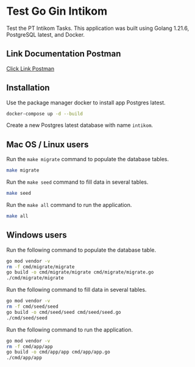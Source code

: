 # Test Go Gin Intikom
Test the PT Intikom  Tasks. This application was built using Golang 1.21.6, PostgreSQL latest, and Docker.

## Link Documentation Postman
[Click Link Postman](https://crimson-flare-213787.postman.co/workspace/Team-Workspace~79f6082a-b6ff-401a-8e2d-348a27ef9881/collection/34821541-960f09ce-9bdc-467c-b611-06276471ad24?action=share&creator=34821541&active-environment=34821541-f862945e-f2f1-4218-b80b-2e9625d22140)


## Installation
Use the package manager docker to install app Postgres latest.
```bash
docker-compose up -d --build
```

Create a new Postgres latest database with name `intikom`.

## Mac OS / Linux users
Run the `make migrate` command to populate the database tables.
```bash
make migrate
```

Run the `make seed` command to fill data in several tables.
```bash
make seed
```

Run the `make all` command to run the application.
```bash
make all
```

## Windows users
Run the following command to populate the database table.
``` bash
go mod vendor -v
rm -f cmd/migrate/migrate
go build -o cmd/migrate/migrate cmd/migrate/migrate.go
./cmd/migrate/migrate
```

Run the following command to fill data in several tables.
``` bash
go mod vendor -v
rm -f cmd/seed/seed
go build -o cmd/seed/seed cmd/seed/seed.go
./cmd/seed/seed
```
Run the following command to run the application.
``` bash
go mod vendor -v
rm -f cmd/app/app
go build -o cmd/app/app cmd/app/app.go
./cmd/app/app
```